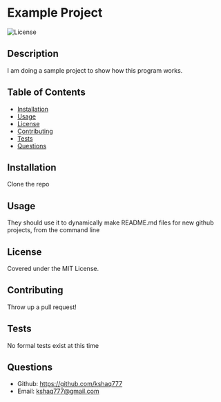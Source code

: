  # Example Project 
  ![License](https://img.shields.io/badge/license-MIT-green)

  ## Description
   I am doing a sample project to show how this program works.

  ## Table of Contents
  * [Installation](#installation)
  * [Usage](#usage)
  * [License](#license)
  * [Contributing](#contributing)
  * [Tests](#tests)
  * [Questions](#questions)

  ## Installation
   Clone the repo

  ## Usage
   They should use it to dynamically make README.md files for new github projects, from the command line

  ## License
   Covered under the MIT License.

  ## Contributing
   Throw up a pull request!

  ## Tests
   No formal tests exist at this time

  ## Questions
   * Github: https://github.com/kshaq777
   * Email: [kshaq777@gmail.com](mailto:kshaq777@gmail.com)
  
  